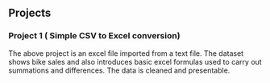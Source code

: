 ## Projects
### Project 1 ( Simple CSV to Excel conversion)
The above project is an excel file imported from a text file. The dataset shows bike sales and also introduces basic excel formulas used to carry out summations and differences. The data is cleaned and presentable.
